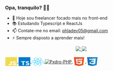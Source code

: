 ### Opa, tranquilo? 🐱‍💻

- 🔭 Hoje sou freelancer focado mais no front-end
- 📚 Estudando Typescript e ReactJs
- 📫 Contate-me no email: phladev05@gmail.com
- ⚡ Sempre disposto a aprender mais!

<div align="center">
  <a href="https://github.com/pxdrobdf">
  <img height="180em" src="https://github-readme-stats.vercel.app/api?username=pxdrobdf&show_icons=true&theme=dark&include_all_commits=true&count_private=true"/>
  <img height="180em" src="https://github-readme-stats.vercel.app/api/top-langs/?username=pxdrobdf&layout=compact&langs_count=7&theme=dark"/>
</div>

<div style="display: inline_block"><br>
  <img align="center" alt="Pxdro-Js" height="30" width="40" src="https://raw.githubusercontent.com/devicons/devicon/master/icons/javascript/javascript-plain.svg">
  <img align="center" alt="Pxdro-Ts" height="30" width="40" src="https://raw.githubusercontent.com/devicons/devicon/master/icons/typescript/typescript-plain.svg">
  <img align="center" alt="Pxdro-React" height="30" width="40" src="https://raw.githubusercontent.com/devicons/devicon/master/icons/react/react-original.svg">
  <img align="center" alt="Pxdro-PHP" height="30" width="40" src="https://cdn.jsdelivr.net/gh/devicons/devicon/icons/php/php-original.svg" />
  <img align="center" alt="Pxdro-HTML" height="30" width="40" src="https://raw.githubusercontent.com/devicons/devicon/master/icons/html5/html5-original.svg">
  <img align="center" alt="Pxdro-CSS" height="30" width="40" src="https://raw.githubusercontent.com/devicons/devicon/master/icons/css3/css3-original.svg">
</div>
